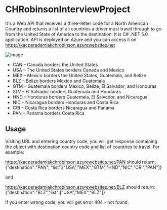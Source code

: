 # CHRobinsonInterviewProject
It's a Web API that receives a three-letter code for a North American Country and returns a list of all countries a driver must travel through to go from the United State of America to the destination. It is C# .NET 5.0 application. API is deployed on Azure and you can access it on https://kacperadamiakchrobinson.azurewebsites.net

![image](https://github.com/Kacpersii/CHRobinsonInterviewProject/assets/57803178/06dc593e-c0a2-45f6-8eab-dcdb53b4499e)

- CAN – Canada borders the United States
- USA – The United States borders Canada and Mexico
- MEX – Mexico borders the United States, Guatemala, and Belize
- BLZ – Belize borders Mexico and Guatemala
- GTM – Guatemala borders Mexico, Belize, El Salvador, and Honduras
- SLV – El Salvador borders Guatemala and Honduras
- HND – Honduras borders Guatemala, El Salvador, and Nicaragua
- NIC – Nicaragua borders Honduras and Costa Rica
- CRI – Costa Rica borders Nicaragua and Panama
- PAN – Panama borders Costa Rica


## Usage

Visiting URL and entering country code, you will get response containing the object with destination country code and list of countries to travel. For example:

https://kacperadamiakchrobinson.azurewebsites.net/PAN
should return:
{"destination":"PAN", "list":["USA","MEX","GTM","HND","NIC","CRI","PAN"]}

and

https://kacperadamiakchrobinson.azurewebsites.net/BLZ
should return:
{"destination":"BLZ","list":["USA","MEX","BLZ"]}

If you enter wrong code, you will get error 404 - not found.
